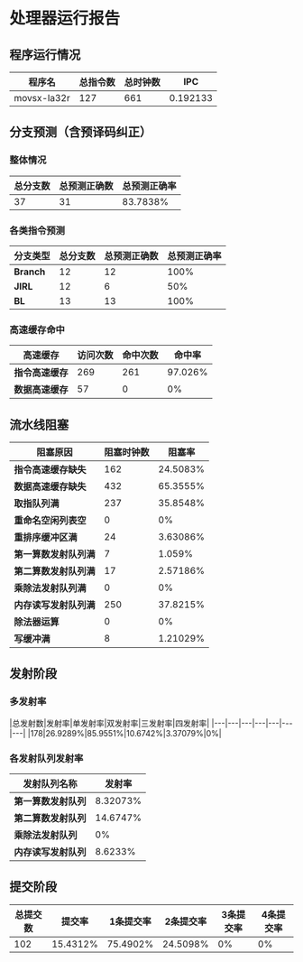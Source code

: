 # 处理器运行报告
## 程序运行情况
|程序名|总指令数|总时钟数|IPC|
|---|---|---|---|
|movsx-la32r|127|661|0.192133|

## 分支预测（含预译码纠正）
### 整体情况
|总分支数|总预测正确数|总预测正确率|
|---|---|---|
|37|31|83.7838%|

### 各类指令预测
|分支类型|总分支数|总预测正确数|总预测正确率|
|---|---|---|---|
|**Branch**| 12 | 12 | 100%|
|**JIRL**| 12 | 6 | 50%|
|**BL**| 13 | 13 | 100%|

### 高速缓存命中
|高速缓存|访问次数|命中次数|命中率|
|---|---|---|---|
|**指令高速缓存**| 269 | 261 | 97.026%|
|**数据高速缓存**| 57 | 0 | 0%|
## 流水线阻塞
|阻塞原因|阻塞时钟数|阻塞率|
|---|---|---|
|**指令高速缓存缺失**| 162 | 24.5083%|
|**数据高速缓存缺失**| 432 | 65.3555%|
|**取指队列满**| 237 | 35.8548%|
|**重命名空闲列表空**|0 | 0%|
|**重排序缓冲区满**|24 | 3.63086%|
|**第一算数发射队列满**|7 | 1.059%|
|**第二算数发射队列满**|17 | 2.57186%|
|**乘除法发射队列满**|0 | 0%|
|**内存读写发射队列满**|250 | 37.8215%|
|**除法器运算**|0 | 0%|
|**写缓冲满**|8 | 1.21029%|

## 发射阶段
### 多发射率
|总发射数|发射率|单发射率|双发射率|三发射率|四发射率|
|---|---|---|---|---|---|---|
|178|26.9289%|85.9551%|10.6742%|3.37079%|0%|

### 各发射队列发射率
|发射队列名称|发射率|
|---|---|
|**第一算数发射队列**|8.32073%|
|**第二算数发射队列**|14.6747%|
|**乘除法发射队列**|0%|
|**内存读写发射队列**|8.6233%|

## 提交阶段
|总提交数|提交率|1条提交率|2条提交率|3条提交率|4条提交率|
|---|---|---|---|---|---|
|102|15.4312%|75.4902%|24.5098%|0%|0%|
